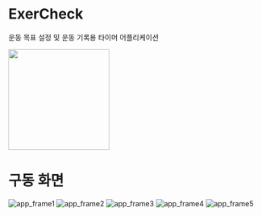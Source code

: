 # ExerCheck
운동 목표 설정 및 운동 기록용 타이머 어플리케이션

<img src="https://github.com/user-attachments/assets/e5b1e142-9b72-4bd9-a84d-73383f29211f" width="200" height="200"/>

# 구동 화면
![app_frame1](https://github.com/user-attachments/assets/ecc26693-a9d0-45b7-a2d5-2eb75704ab1e)
![app_frame2](https://github.com/user-attachments/assets/99f1ce05-99e3-4663-bb16-6b401eaff966)
![app_frame3](https://github.com/user-attachments/assets/3fa7bc89-33b7-4a81-b1bd-6167145f45ba)
![app_frame4](https://github.com/user-attachments/assets/5326a20c-fa25-4107-8a89-8b0a23cd9d1b)
![app_frame5](https://github.com/user-attachments/assets/cb51efaf-4dcd-4b36-88e5-860a5fa3c31a)
